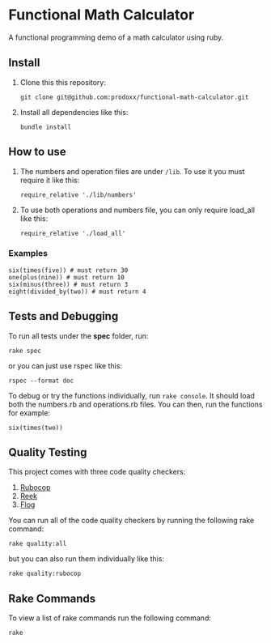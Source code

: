 # Functional Math Calculator

A functional programming demo of a math calculator using ruby.

## Install
1. Clone this this repository: 
    ```
    git clone git@github.com:prodoxx/functional-math-calculator.git
    ```
2. Install all dependencies like this:
    ```
    bundle install
    ```

## How to use
1. The numbers and operation files are under `/lib`. To use it you must require it like this:
    ```
    require_relative './lib/numbers'
    ```
2. To use both operations and numbers file, you can only require load_all like this: 
    ```
    require_relative './load_all'
    ```
### Examples

```
six(times(five)) # must return 30
one(plus(nine)) # must return 10
six(minus(three)) # must return 3
eight(divided_by(two)) # must return 4
```

## Tests and Debugging

To run all tests under the **spec** folder, run: 

```
rake spec
``` 

or you can just use rspec like this:

```
rspec --format doc
```

To debug or try the functions individually, run `rake console`. It should load both the numbers.rb and operations.rb files. You can then, run the functions for example:

```
six(times(two))
```

## Quality Testing

This project comes with three code quality checkers:
1. [Rubocop](https://github.com/rubocop-hq/rubocop)
2. [Reek](https://github.com/troessner/reek)
3. [Flog](https://docs.codeclimate.com/docs/flog)

You can run all of the code quality checkers by running the following rake command:

```
rake quality:all
```

but you can also run them individually like this:

```
rake quality:rubocop
```

## Rake Commands

To view a list of rake commands run the following command:

```
rake
```

